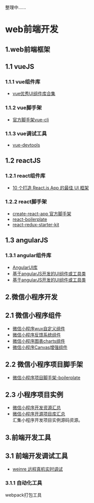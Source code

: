 整理中......

web前端开发
============

1.web前端框架
--------------

## 1.1 vueJS

### 1.1.1 vue组件库
* [vue优秀UI组件库合集](https://github.com/cywcd/book/blob/master/vue-UI.md)

### 1.1.2 vue脚手架
* [官方脚手架vue-cli](https://github.com/vuejs/vue-cli)

### 1.1.3 vue调试工具
* [vue-devtools](https://github.com/vuejs/vue-devtools)

## 1.2 reactJS

### 1.2.1 react组件库
* [10 个打造 React.js App 的最佳 UI 框架](http://www.jianshu.com/p/bba3662fa8ab)

### 1.2.2 react脚手架
* [create-react-app 官方脚手架](https://github.com/facebookincubator/create-react-app)
* [react-boilerplate](https://github.com/react-boilerplate/react-boilerplate)
* [react-redux-starter-kit](https://github.com/davezuko/react-redux-starter-kit)

## 1.3 angularJS

### 1.3.1 angular组件库
* [AngularUI库](https://github.com/angular-ui) 
* [基于angularJS开发的UI组件或工具类](https://github.com/linjinying/angular-components)  
* [基于angularJS开发的UI组件或工具类](https://github.com/linjinying/angular-components)  

2.微信小程序开发
------------------

## 2.1 微信小程序组件
* [微信小程序wux自定义组件](https://github.com/skyvow/wux)  
* [微信小程序反馈系统组件](https://github.com/hotapp8/hotapp-fedback) 
* [微信小程序图表charts组件](https://github.com/xiaolin3303/wx-charts)  
* [微信小程序Canvas增强组件](https://github.com/guyoung/WeZRender)  

## 2.2 微信小程序项目脚手架
* [微信小程序项目脚手架-boilerplate](https://github.com/cantonjs/wxapp-boilerplate)   

## 2.3 小程序项目实例
* [微信小程序开发资源汇总](https://github.com/justjavac/awesome-wechat-weapp)   
* [微信小程序开源项目库汇总](https://github.com/opendigg/awesome-github-wechat-weapp)  
汇集小程序开发项目实例源码资源。  


3.前端开发工具
----------------

## 3.1 前端开发调试工具
* [weinre 远程真机实时调试](http://www.webzsky.com/?p=908)

### 3.1.1 自动化工具

webpack打包工具

 

